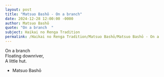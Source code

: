 ```yaml
---
layout: post
title: "Matsuo Bashō - On a branch"
date: 2024-12-28 12:00:00 -0000
author: Matsuo Bashō
quote: "On a branch  "
subject: Haikai no Renga Tradition
permalink: /Haikai no Renga Tradition/Matsuo Bashō/Matsuo Bashō - On a branch
---
```


On a branch  
Floating downriver,  
A little hut.

- Matsuo Bashō
